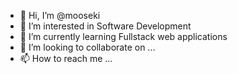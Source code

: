 - 👋 Hi, I’m @mooseki
- 👀 I’m interested in Software Development
- 🌱 I’m currently learning Fullstack web applications
- 💞️ I’m looking to collaborate on ...
- 📫 How to reach me ...

<!---
mooseki/mooseki is a ✨ special ✨ repository because its `README.md` (this file) appears on your GitHub profile.
You can click the Preview link to take a look at your changes.
--->
